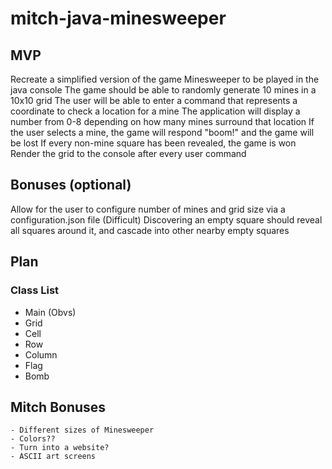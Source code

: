 # mitch-java-minesweeper

## MVP

Recreate a simplified version of the game Minesweeper to be played in the java console
The game should be able to randomly generate 10 mines in a 10x10 grid
The user will be able to enter a command that represents a coordinate to check a location for a mine
The application will display a number from 0-8 depending on how many mines surround that location
If the user selects a mine, the game will respond "boom!" and the game will be lost
If every non-mine square has been revealed, the game is won
Render the grid to the console after every user command

## Bonuses (optional)

Allow for the user to configure number of mines and grid size via a configuration.json file
(Difficult) Discovering an empty square should reveal all squares around it, and cascade into other nearby empty squares

## Plan

### Class List

- Main (Obvs)
- Grid
- Cell
- Row
- Column
- Flag
- Bomb

## Mitch Bonuses

    - Different sizes of Minesweeper
    - Colors??
    - Turn into a website?
    - ASCII art screens
